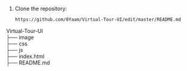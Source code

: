 
1. Clone the repository:
   ```bash
   https://github.com/0Yaam/Virtual-Tour-UI/edit/master/README.md

   
Virtual-Tour-UI<br>
├── image   
├── css        
├── js           
├── index.html     
├── README.md      
